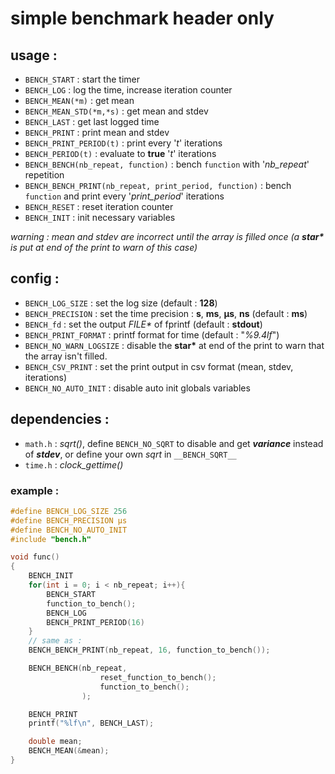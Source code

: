 # simple benchmark header only

## usage : 
 - `BENCH_START` : start the timer
 - `BENCH_LOG`   : log the time, increase iteration counter
 - `BENCH_MEAN(*m)` : get mean
 - `BENCH_MEAN_STD(*m,*s)` : get mean and stdev
 - `BENCH_LAST`  : get last logged time
 - `BENCH_PRINT` : print mean and stdev
 - `BENCH_PRINT_PERIOD(t)` : print every '*t*' iterations
 - `BENCH_PERIOD(t)` : evaluate to **true** '*t*' iterations
 - `BENCH_BENCH(nb_repeat, function)` : bench `function` with '*nb_repeat*' repetition
 - `BENCH_BENCH_PRINT(nb_repeat, print_period, function)` : bench `function` and print every '*print_period*' iterations
 - `BENCH_RESET` : reset iteration counter
 - `BENCH_INIT` : init necessary variables

*warning : mean and stdev are incorrect until the array is filled once (a __star\*__ is put at end of the print to warn of this case)*

## config :
 - `BENCH_LOG_SIZE`  : set the log size (default : **128**)
 - `BENCH_PRECISION` : set the time precision : **s**, **ms**, **µs**, **ns** (default : **ms**)
 - `BENCH_fd` : set the output _FILE*_ of fprintf (default : **stdout**)
 - `BENCH_PRINT_FORMAT` : printf format for time (default : "*%9.4lf*")
 - `BENCH_NO_WARN_LOGSIZE` : disable the __star\*__ at end of the print to warn that the array isn't filled.
 - `BENCH_CSV_PRINT` : set the print output in csv format (mean, stdev, iterations)
 - `BENCH_NO_AUTO_INIT` : disable auto init globals variables

## dependencies :
 - `math.h` : *sqrt()*, define `BENCH_NO_SQRT` to disable and get ***variance*** instead of ***stdev***, or define your own *sqrt* in `__BENCH_SQRT__`
 - `time.h` : *clock_gettime()*

### example :

```c
#define BENCH_LOG_SIZE 256
#define BENCH_PRECISION µs
#define BENCH_NO_AUTO_INIT
#include "bench.h"

void func()
{
    BENCH_INIT
    for(int i = 0; i < nb_repeat; i++){
        BENCH_START
        function_to_bench();
        BENCH_LOG
        BENCH_PRINT_PERIOD(16)
    }
    // same as :
    BENCH_BENCH_PRINT(nb_repeat, 16, function_to_bench());

    BENCH_BENCH(nb_repeat, 
                    reset_function_to_bench();
                    function_to_bench();
                );

    BENCH_PRINT
    printf("%lf\n", BENCH_LAST);

    double mean;
    BENCH_MEAN(&mean);
}
```
